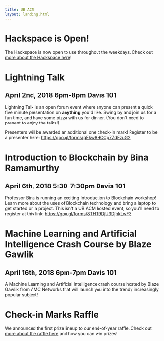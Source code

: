 ```yaml
---
title: UB ACM
layout: landing.html
---
```


# Hackspace is Open!
The Hackspace is now open to use throughout the weekdays. Check out [more about the Hackspace here](/space)!

# Lightning Talk
## April 2nd, 2018 6pm-8pm Davis 101
Lightning Talk is an open forum event where anyone can present a quick five minute presentation on <strong>anything</strong> you'd like. Swing by and join us for a fun time, and have some pizza with us for dinner. (You don't need to present to enjoy the talks!)

Presenters will be awarded an additional one check-in mark! Register to be a presenter here: <a href="https://goo.gl/forms/gEkw8HCCp7ZdFzuG2" target="_blank">https://goo.gl/forms/gEkw8HCCp7ZdFzuG2</a>

# Introduction to Blockchain by Bina Ramamurthy
## April 6th, 2018 5:30-7:30pm Davis 101
Professor Bina is running an exciting Introduction to Blockchain workshop! Learn more about the uses of Blockchain technology and bring a laptop to get started on a project. This isn't a UB ACM hosted event, so you'll need to register at this link: <a href="https://goo.gl/forms/8THT9DjU3DjhkLwF3" target="_blank">https://goo.gl/forms/8THT9DjU3DjhkLwF3</a>

# Machine Learning and Artificial Intelligence Crash Course by Blaze Gawlik
## April 16th, 2018 6pm-7pm Davis 101
A Machine Learning and Artificial Intelligence crash course hosted by Blaze Gawlik from AMC Networks that will launch you into the trendy increasingly popular subject!

# Check-in Marks Raffle
We announced the first prize lineup to our end-of-year raffle. Check out [more about the raffle here](/checkins/raffle) and how you can win prizes!